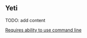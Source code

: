 ## Yeti

TODO: add content

[Requires ability to use command line](https://twitter.com/mflaxman/status/1308410451076812806)
